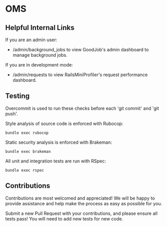 # OMS

## Helpful Internal Links
If you are an admin user:

* /admin/background_jobs to view GoodJob's admin dashboard to manage background jobs.

If you are in development mode:

* /admin/requests to view RailsMiniProfiler's request performance dashboard.


## Testing
Overcommit is used to run these checks before each 'git commit' and 'git push'.

Style analysis of source code is enforced with Rubocop:


```
bundle exec rubocop
```

Static security analysis is enforced with Brakeman:

```
bundle exec brakeman
```

All unit and integration tests are run with RSpec:

```
bundle exec rspec
```

## Contributions

Contributions are most welcomed and appreciated! We will be happy to provide assistance and help make the process as easy as possible for you.

Submit a new Pull Request with your contributions, and please ensure all tests pass! You will need to add new tests for new code.
